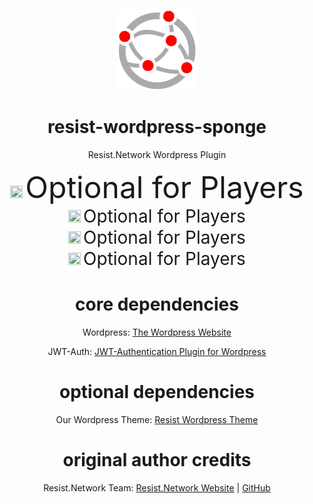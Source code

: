 <p align="center"><img src="https://github.com/resist-network/extras-pack/blob/master/images/128x128.png?raw=true"></p>
<h1 align="center">resist-wordpress-sponge</h1>
<p align="center">Resist.Network Wordpress Plugin</p>
<p align="center">
<img src="http://www.checkmarkclass.com/uploads/3/5/5/6/3556/whisper128.png" height="20" width="20"> <font size="7">Optional for Players</font><br />
<img src="http://www.checkmarkclass.com/uploads/3/5/5/6/3556/whisper128.png" height="20" width="20"> <span style="font-size:2em;">Optional for Players</span><br />
<img src="http://www.checkmarkclass.com/uploads/3/5/5/6/3556/whisper128.png" height="20" width="20"> <span style="font-size:2em;">Optional for Players</span><br />
<img src="http://www.checkmarkclass.com/uploads/3/5/5/6/3556/whisper128.png" height="20" width="20"> <span style="font-size:2em;">Optional for Players</span><br />
</p>
<h1 align="center">core dependencies</h1>
<p align="center">Wordpress: <a href="https://wordpress.org">The Wordpress Website</a>
<p align="center">JWT-Auth: <a href="https://wordpress.org/plugins/jwt-authentication-for-wp-rest-api/">JWT-Authentication Plugin for Wordpress</a>

<h1 align="center">optional dependencies</h1>
<p align="center">Our Wordpress Theme: <a href="https://github.com/resist-network/resist-wordpress-theme">Resist Wordpress Theme</a>

<h1 align="center">original author credits</h1>
<p align="center">Resist.Network Team: <a href="https://resist.network">Resist.Network Website</a> | <a href="https://github.com/resist-network">GitHub</a></p>
